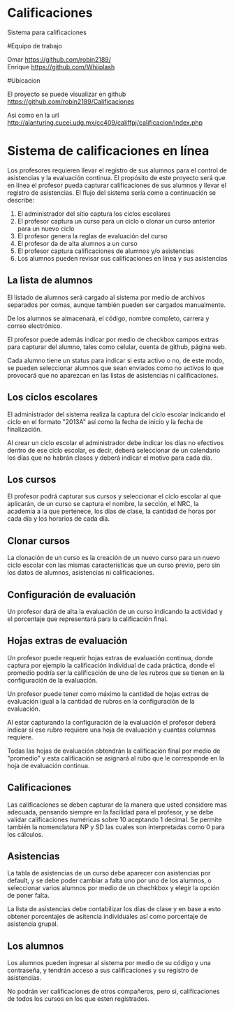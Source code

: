 Calificaciones
==============

Sistema para calificaciones

#Equipo de trabajo

Omar https://github.com/robin2189/  
Enrique https://github.com/Whiiplash  

#Ubicacion 

El proyecto se puede visualizar en github https://github.com/robin2189/Calificaciones

Asi como en la url http://alanturing.cucei.udg.mx/cc409/califfpj/calificacion/index.php



# Sistema de calificaciones en línea

Los profesores requieren llevar el registro de sus alumnos para el control de asistencias y la evaluación continua. El propósito de este proyecto será que en línea el profesor pueda capturar calificaciones de sus alumnos y llevar el registro de asistencias.
El flujo del sistema sería como a continuación se describe:

1. El administrador del sitio captura los ciclos escolares
1. El profesor captura un curso para un ciclo o clonar un curso anterior para un nuevo ciclo
1. El profesor genera la reglas de evaluación del curso
1. El profesor da de alta alumnos a un curso
1. El profesor captura calificaciones de alumnos y/o asistencias
1. Los alumnos pueden revisar sus calificaciones en línea y sus asistencias

## La lista de alumnos

El listado de alumnos será cargado al sistema por medio de archivos separados por comas, aunque también pueden ser cargados manualmente.

De los alumnos se almacenará, el código, nombre completo, carrera y correo electrónico.

El profesor puede además indicar por medio de checkbox campos extras para capturar del alumno, tales como celular, cuenta de github, página web.

Cada alumno tiene un status para indicar si esta activo o no, de este modo, se pueden seleccionar alumnos que sean enviados como no activos lo que provocará que no aparezcan en las listas de asistencias ni calificaciones.

## Los ciclos escolares

El administrador del sistema realiza la captura del ciclo escolar indicando el ciclo en el formato "2013A" así como la fecha de inicio y la fecha de finalización.

Al crear un ciclo escolar el administrador debe indicar los días no efectivos dentro de ese ciclo escolar, es decir, deberá seleccionar de un calendario los días que no habrán clases y deberá indicar el motivo para cada día.

## Los cursos

El profesor podrá capturar sus cursos y seleccionar el ciclo escolar al que aplicarán, de un curso se captura el nombre, la sección, el NRC, la academia a la que pertenece, los días de clase, la cantidad de horas por cada día y los horarios de cada día.

## Clonar cursos

La clonación de un curso es la creación de un nuevo curso para un nuevo ciclo escolar con las mismas caracteristicas que un curso previo, pero sin los datos de alumnos, asistencias ni calificaciones.

## Configuración de evaluación

Un profesor dará de alta la evaluación de un curso indicando la actividad y el porcentaje que representará para la calificación final.

## Hojas extras de evaluación

Un profesor puede requerir hojas extras de evaluación continua, donde captura por ejemplo la calificación individual de cada práctica, donde el promedio podría ser la calificación de uno de los rubros que se tienen en la configuración de la evaluación.

Un profesor puede tener como máximo la cantidad de hojas extras de evaluación igual a la cantidad de rubros en la configuración de la evaluación.

Al estar capturando la configuración de la evaluación el profesor deberá indicar si ese rubro requiere una hoja de evaluación y cuantas columnas requiere.

Todas las hojas de evaluación obtendrán la calificación final por medio de "promedio" y esta calificación se asignará al rubo que le corresponde en la hoja de evaluación continua.

## Calificaciones

Las calificaciones se deben capturar de la manera que usted considere mas adecuada, pensando siempre en la facilidad para el profesor, y se debe validar calificaciones numéricas sobre 10 aceptando 1 decimal. Se permite también la nomenclatura NP y SD las cuales son interpretadas como 0 para los cálculos.

## Asistencias

La tabla de asistencias de un curso debe aparecer con asistencias por default, y se debe poder cambiar a falta uno por uno de los alumnos, o seleccionar varios alumnos por medio de un chechkbox y elegir la opción de poner falta.

La lista de asistencias debe contabilizar los días de clase y en base a esto obtener porcentajes de asitencia individuales así como porcentaje de asistencia grupal.

## Los alumnos

Los alumnos pueden ingresar al sistema por medio de su código y una contraseña, y tendrán acceso a sus calificaciones y su registro de asistencias.

No podrán ver calificaciones de otros compañeros, pero si, calificaciones de todos los cursos en los que esten registrados.

